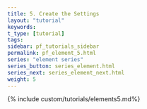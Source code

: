```yaml
---
title: 5. Create the Settings
layout: "tutorial"
keywords:
t_type: [tutorial]
tags:
sidebar: pf_tutorials_sidebar
permalink: pf_element_5.html
series: "element series"
series_button: series_element.html
series_next: series_element_next.html
weight: 5
---
```

{% include custom/tutorials/elements5.md%}
